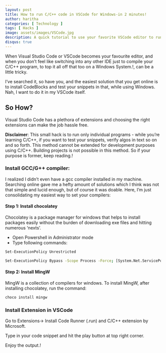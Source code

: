 ```yaml
---
layout: post
title: How to run C/C++ code in VSCode for Windows-in 2 minutes!
author: haritha
categories: [ Technology ]
tags: [ Hacks ]
image: assets/images/VSCode.jpg
description: A quick tutorial to use your favorite VSCode editor to run C or C++ programs in under 2 minutes.
disqus: true
---
```

When Visual Studio Code or VSCode becomes your favourite editor, and when you don’t feel like switching into any other IDE just to compile your C/C++ program, to top it all off that too on a Windows System.!, can be a little tricky.

I’ve searched it, so have you, and the easiest solution that you get online is to install CodeBlocks and test your snippets in that, while using Windows. Nah, I want to do it in my VSCode itself.

## So How?

Visual Studio Code has a plethora of extensions and choosing the right extensions can make the job hassle free.

**Disclaimer**: This small hack is to run only individual programs - while you’re learning C/C++, if you want to test your snippets, verify algos in text so on and so forth. This method cannot be extended for development purposes using C/C++. Building projects is not possible in this method. 
So if your purpose is former, keep reading.!

### Install GCC/G++ compiler:
 
I realized I didn’t even have a gcc compiler installed in my machine. Searching online gave me a hefty amount of solutions which I think was not that simple and lucid enough, but of course it was doable. Here, I’m just consolidating my easiest way to set your compilers:

#### Step 1: Install chocolatey

Chocolatey is a package manager for windows that helps to install packages easily without the burden of downloading exe files and hitting numerous ‘nexts’.
* Open Powershell in Administrator mode
* Type following commands:
```sh
Set-ExecutionPolicy Unrestricted
```
```sh
Set-ExecutionPolicy Bypass -Scope Process -Force; [System.Net.ServicePointManager]::SecurityProtocol= [System.Net.ServicePointManager]::SecurityProtocol -bor 3072; iex ((New-Object System.Net.WebClient).DownloadString('https://chocolatey.org/install.ps1'))
```

#### Step 2: Install MingW
MingW is a collection of compilers for windows. To install MingW, after installing chocolatey, run the command:
```sh
choco install mingw
```

### Install Extension in VSCode
Go to Extensions-> Install Code Runner (.run) and C/C++ extension by Microsoft.

Type in your code snippet and hit the play button at top right corner.

Enjoy the output.!




